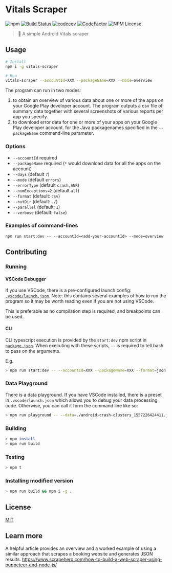 # Vitals Scraper
![npm](https://img.shields.io/npm/v/vitals-scraper.svg)
[![Build Status](https://travis-ci.org/commercetest/vitals-scraper.svg?branch=master)](https://travis-ci.org/commercetest/vitals-scraper)
[![codecov](https://codecov.io/gh/commercetest/vitals-scraper/branch/master/graph/badge.svg)](https://codecov.io/gh/commercetest/vitals-scraper)
[![CodeFactor](https://www.codefactor.io/repository/github/commercetest/vitals-scraper/badge)](https://www.codefactor.io/repository/github/commercetest/vitals-scraper)
![NPM License](https://img.shields.io/npm/l/vitals-scraper.svg)

> 🤖 A simple Android Vitals scraper

## Usage
```bash
# Install
npm i -g vitals-scraper

# Run
vitals-scraper --accountId=XXX --packageName=XXX --mode=overview
```
The program can run in two modes: 

1. to obtain an overview of various data about one or more of the apps on your Google Play developer account. The program outputs a csv file of summary data together with several screenshots of various reports per app you specify.
2. to download error data for one or more of your apps on your Google Play developer account. for the Java packagenames specified in the `--packageName` command-line parameter. 

### Options
- `--accountId` required
- `--packageName` required (`*` would download data for all the apps on the account)
- `--days` (default `7`)
- `--mode` (default `errors`)
- `--errorType` (default `crash,ANR`)
- `--numExceptions=2` (default `all`)
- `--format` (default: `csv`)
- `--outDir` (default: `./`)
- `--parallel` (default: `1`)
- `--verbose` (default: `false`)

### Examples of command-lines
`npm run start:dev -- --accountId=<add-your-accountId> --mode=overview`

## Contributing
### Running
#### VSCode Debugger
If you use VSCode, there is a pre-configured launch config: [`.vscode/launch.json`](.vscode/launch.json). Note: this contains several examples of how to run the program so it may be worth reading even if you are not using VSCode.

This is preferable as no compilation step is required, and breakpoints can be used.

#### CLI
CLI typescript execution is provided by the `start:dev` npm script in [`package.json`](package.json). When executing with these scripts, `--` is required to tell bash to pass on the arguments.

E.g.
```bash
> npm run start:dev -- --accountId=XXX --packageName=XXX --format=json
```

### Data Playground 
There is a data playground.
If you have VSCode installed, there is a preset in `.vscode/launch.json` which allows you to debug your data processing code.
Otherwise, you can call it form the command line like so:

```bash
> npm run playground -- --data=./android-crash-clusters_1557226424411.json
```

### Building
```bash
> npm install
> npm run build
```

### Testing
```bash
> npm t
```

### Installing modified version
```bash
> npm run build && npm i -g .
```

## License
[MIT](./LICENSE)

## Learn more
A helpful article provides an overview and a worked example of using a similar approach that scrapes a booking website and generates JSON results. https://www.scrapehero.com/how-to-build-a-web-scraper-using-puppeteer-and-node-js/
